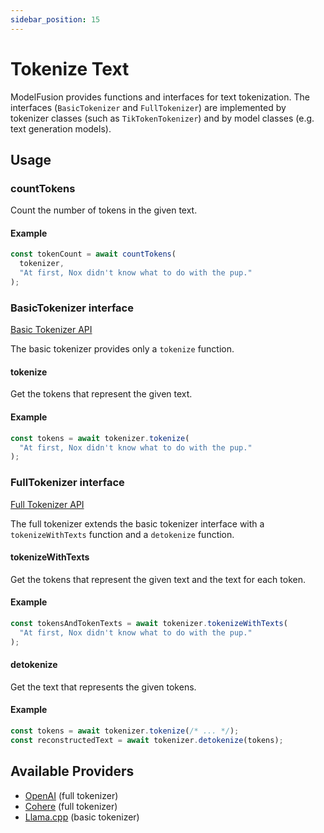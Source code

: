 ```yaml
---
sidebar_position: 15
---
```


# Tokenize Text

ModelFusion provides functions and interfaces for text tokenization. The interfaces (`BasicTokenizer` and `FullTokenizer`) are implemented by tokenizer classes (such as `TikTokenTokenizer`) and by model classes (e.g. text generation models).

## Usage

### countTokens

Count the number of tokens in the given text.

#### Example

```ts
const tokenCount = await countTokens(
  tokenizer,
  "At first, Nox didn't know what to do with the pup."
);
```

### BasicTokenizer interface

[Basic Tokenizer API](/api/interfaces/BasicTokenizer)

The basic tokenizer provides only a `tokenize` function.

#### tokenize

Get the tokens that represent the given text.

#### Example

```ts
const tokens = await tokenizer.tokenize(
  "At first, Nox didn't know what to do with the pup."
);
```

### FullTokenizer interface

[Full Tokenizer API](/api/interfaces/FullTokenizer)

The full tokenizer extends the basic tokenizer interface with a `tokenizeWithTexts` function and a `detokenize` function.

#### tokenizeWithTexts

Get the tokens that represent the given text and the text for each token.

#### Example

```ts
const tokensAndTokenTexts = await tokenizer.tokenizeWithTexts(
  "At first, Nox didn't know what to do with the pup."
);
```

#### detokenize

Get the text that represents the given tokens.

#### Example

```ts
const tokens = await tokenizer.tokenize(/* ... */);
const reconstructedText = await tokenizer.detokenize(tokens);
```

## Available Providers

- [OpenAI](/integration/model-provider/openai) (full tokenizer)
- [Cohere](/integration/model-provider/cohere) (full tokenizer)
- [Llama.cpp](/integration/model-provider/llamacpp) (basic tokenizer)
